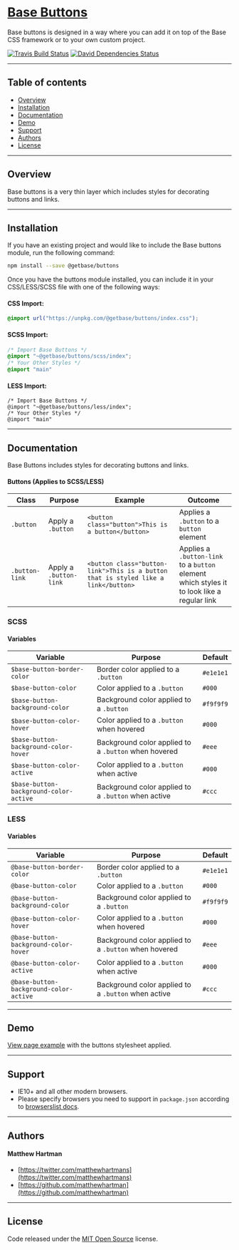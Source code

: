 # [Base Buttons](http://getbase.org)

Base buttons is designed in a way where you can add it on top of the Base CSS framework or to your own custom project.

[![Travis Build Status][travis-img]][travis] [![David Dependencies Status][david-img]][david]

[travis-img]:   https://img.shields.io/travis/getbase/buttons.svg?branch=master
[david-img]:    https://img.shields.io/david/dev/getbase/buttons.svg?branch=master&label=dependencies
[travis]:       https://travis-ci.org/getbase/buttons
[david]:        https://david-dm.org/getbase/buttons?type=dev

* * *

## Table of contents

* [Overview](#overview)
* [Installation](#installation)
* [Documentation](#documentation)
* [Demo](#demo)
* [Support](#support)
* [Authors](#authors)
* [License](#license)

* * *

## Overview

Base buttons is a very thin layer which includes styles for decorating buttons and links.

* * *

## Installation

If you have an existing project and would like to include the Base buttons module, run the following command:

```bash
npm install --save @getbase/buttons
```

Once you have the buttons module installed, you can include it in your CSS/LESS/SCSS file with one of the following ways:

#### CSS Import:
  ```css
  @import url("https://unpkg.com/@getbase/buttons/index.css");
  ```

#### SCSS Import:

  ```scss
  /* Import Base Buttons */
  @import "~@getbase/buttons/scss/index";
  /* Your Other Styles */
  @import "main"
  ```


#### LESS Import:

  ```less
  /* Import Base Buttons */
  @import "~@getbase/buttons/less/index";
  /* Your Other Styles */
  @import "main"
  ```

* * *

## Documentation

Base Buttons includes styles for decorating buttons and links.

#### Buttons (Applies to SCSS/LESS)

| Class | Purpose | Example | Outcome |
| ------------ | ------- | ------- | ------- |
| `.button` | Apply a `.button` | `<button class="button">This is a button</button>` | Applies a `.button` to a `button` element |
| `.button-link` | Apply a `.button-link` | `<button class="button-link">This is a button that is styled like a link</button>` | Applies a `.button-link` to a `button` element which styles it to look like a regular link |

### SCSS

#### Variables

| Variable | Purpose | Default | 
| -------- | ------- | ------- |
| `$base-button-border-color` | Border color applied to a `.button` | `#e1e1e1` |
| `$base-button-color` | Color applied to a `.button` | `#000` |
| `$base-button-background-color` | Background color applied to a `.button` | `#f9f9f9` |
| `$base-button-color-hover` | Color applied to a `.button` when hovered | `#000` |
| `$base-button-background-color-hover` | Background color applied to a `.button` when hovered | `#eee` |
| `$base-button-color-active` | Color applied to a `.button` when active | `#000` |
| `$base-button-background-color-active` | Background color applied to a `.button` when active | `#ccc` |

### LESS

#### Variables

| Variable | Purpose | Default | 
| -------- | ------- | ------- |
| `@base-button-border-color` | Border color applied to a `.button` | `#e1e1e1` |
| `@base-button-color` | Color applied to a `.button` | `#000` |
| `@base-button-background-color` | Background color applied to a `.button` | `#f9f9f9` |
| `@base-button-color-hover` | Color applied to a `.button` when hovered | `#000` |
| `@base-button-background-color-hover` | Background color applied to a `.button` when hovered | `#eee` |
| `@base-button-color-active` | Color applied to a `.button` when active | `#000` |
| `@base-button-background-color-active` | Background color applied to a `.button` when active | `#ccc` |



* * *

## Demo

[View page example](https://unpkg.com/@getbase/buttons/index.html) with the buttons stylesheet applied.

* * *

## Support

* IE10+ and all other modern browsers.
* Please specify browsers you need to support in `package.json` according to [browserslist docs](https://github.com/ai/browserslist#queries).

* * *

## Authors

#### Matthew Hartman

* [https://twitter.com/matthewhartmans](https://twitter.com/matthewhartmans)
* [https://github.com/matthewhartman](https://github.com/matthewhartman)

* * *

## License

Code released under the [MIT Open Source](https://opensource.org/licenses/MIT) license.